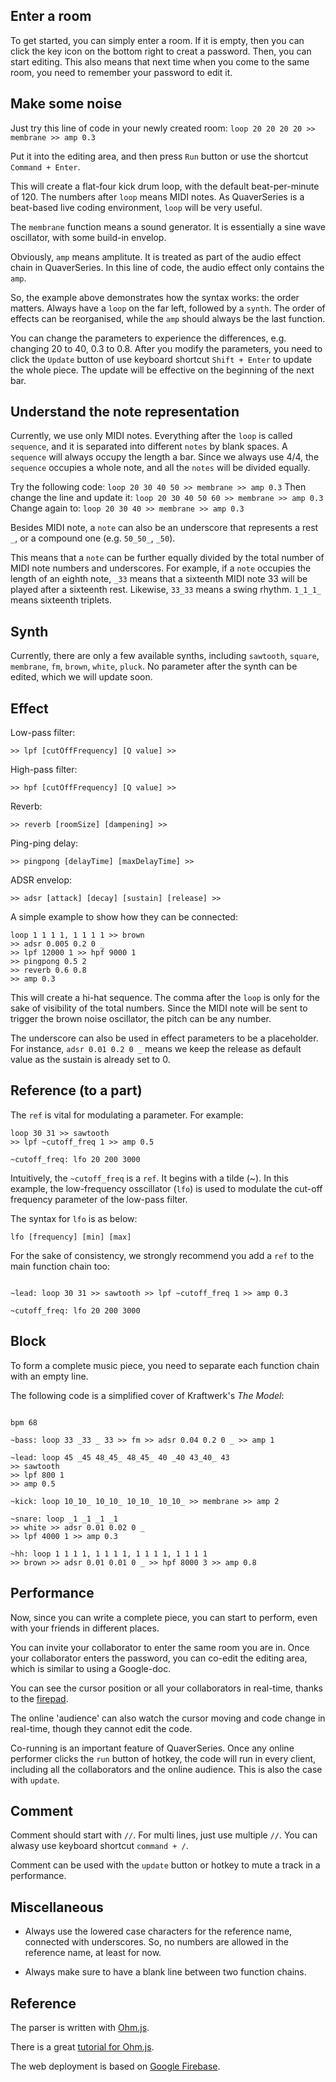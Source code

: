 ## Enter a room

To get started, you can simply enter a room. If it is empty, then you can click the key icon on the bottom right to creat a password. Then, you can start editing. This also means that next time when you come to the same room, you need to remember your password to edit it.

## Make some noise

Just try this line of code in your newly created room:
```loop 20 20 20 20 >> membrane >> amp 0.3```

Put it into the editing area, and then press ```Run``` button or use the shortcut ```Command + Enter```. 

This will create a flat-four kick drum loop, with the default beat-per-minute of 120. The numbers after ```loop``` means MIDI notes. As QuaverSeries is a beat-based live coding environment, ```loop``` will be very useful.

The ```membrane``` function means a sound generator. It is essentially a sine wave oscillator, with some build-in envelop.

Obviously, ```amp``` means amplitute. It is treated as part of the audio effect chain in QuaverSeries. In this line of code, the audio effect only contains the ```amp```.

So, the example above demonstrates how the syntax works: the order matters. Always have a ```loop``` on the far left, followed by a ```synth```. The order of effects can be reorganised, while the ```amp``` should always be the last function.

You can change the parameters to experience the differences, e.g. changing 20 to 40, 0.3 to 0.8. After you modify the parameters, you need to click the ```Update``` button of use keyboard shortcut ```Shift + Enter``` to update the whole piece. The update will be effective on the beginning of the next bar.

## Understand the note representation

Currently, we use only MIDI notes. Everything after the ```loop``` is called ```sequence```, and it is separated into different ```notes``` by blank spaces. A ```sequence``` will always occupy the length a bar. Since we always use 4/4, the ```sequence``` occupies a whole note, and all the ```notes``` will be divided equally.

Try the following code:
```loop 20 30 40 50 >> membrane >> amp 0.3```
Then change the line and update it:
```loop 20 30 40 50 60 >> membrane >> amp 0.3```
Change again to:
```loop 20 30 40 >> membrane >> amp 0.3```

Besides MIDI note, a ```note``` can also be an underscore that represents a rest ```_```, or a compound one (e.g. ```50_50_```, ```_50```).

This means that a ```note``` can be further equally divided by the total number of MIDI note numbers and underscores. For example, if a ```note``` occupies the length of an eighth note, ```_33``` means that a sixteenth MIDI note 33 will be played after a sixteenth rest. Likewise, ```33_33``` means a swing rhythm. ```1_1_1_``` means sixteenth triplets.

## Synth

Currently, there are only a few available synths, including ```sawtooth```, ```square```, ```membrane```, ```fm```, ```brown```, ```white```, ```pluck```. No parameter after the synth can be edited, which we will update soon.

## Effect

Low-pass filter:
```
>> lpf [cutOffFrequency] [Q value] >>
```
High-pass filter:
```
>> hpf [cutOffFrequency] [Q value] >>
```
Reverb:
```
>> reverb [roomSize] [dampening] >>
```
Ping-ping delay:
```
>> pingpong [delayTime] [maxDelayTime] >>
```
ADSR envelop:
```
>> adsr [attack] [decay] [sustain] [release] >>
```
A simple example to show how they can be connected:
```
loop 1 1 1 1, 1 1 1 1 >> brown
>> adsr 0.005 0.2 0 _
>> lpf 12000 1 >> hpf 9000 1
>> pingpong 0.5 2
>> reverb 0.6 0.8
>> amp 0.3
```

This will create a hi-hat sequence. The comma after the ```loop``` is only for the sake of visibility of the total numbers. Since the MIDI note will be sent to trigger the brown noise oscillator, the pitch can be any number.

The underscore can also be used in effect parameters to be a placeholder. For instance, ```adsr 0.01 0.2 0 _``` means we keep the release as default value as the sustain is already set to 0.

## Reference (to a part)

The ```ref``` is vital for modulating a parameter.
For example:
```
loop 30 31 >> sawtooth
>> lpf ~cutoff_freq 1 >> amp 0.5

~cutoff_freq: lfo 20 200 3000
```

Intuitively, the ```~cutoff_freq``` is a ```ref```. It begins with a tilde (~). In this example, the low-frequency osscillator (```lfo```) is used to modulate the cut-off frequency parameter of the low-pass filter.

The syntax for ```lfo``` is as below:
```
lfo [frequency] [min] [max]
```
For the sake of consistency, we strongly recommend you add a ```ref``` to the main function chain too:
```

~lead: loop 30 31 >> sawtooth >> lpf ~cutoff_freq 1 >> amp 0.3

~cutoff_freq: lfo 20 200 3000
```

## Block

To form a complete music piece, you need to separate each function chain with an empty line.

The following code is a simplified cover of Kraftwerk's *The Model*:

```

bpm 68

~bass: loop 33 _33 _ 33 >> fm >> adsr 0.04 0.2 0 _ >> amp 1

~lead: loop 45 _45 48_45_ 48_45_ 40 _40 43_40_ 43
>> sawtooth
>> lpf 800 1
>> amp 0.5

~kick: loop 10_10_ 10_10_ 10_10_ 10_10_ >> membrane >> amp 2

~snare: loop _1 _1 _1 _1
>> white >> adsr 0.01 0.02 0 _
>> lpf 4000 1 >> amp 0.3

~hh: loop 1 1 1 1, 1 1 1 1, 1 1 1 1, 1 1 1 1
>> brown >> adsr 0.01 0.01 0 _ >> hpf 8000 3 >> amp 0.8
```

## Performance
Now, since you can write a complete piece, you can start to perform, even with your friends in different places.

You can invite your collaborator to enter the same room you are in. Once your collaborator enters the password, you can co-edit the editing area, which is similar to using a Google-doc.

You can see the cursor position or all your collaborators in real-time, thanks to the [firepad](https://firepad.io/).

The online 'audience' can also watch the cursor moving and code change in real-time, though they cannot edit the code.

Co-running is an important feature of QuaverSeries. Once any online performer clicks the ```run``` button of hotkey, the code will run in every client, including all the collaborators and the online audience. This is also the case with ```update```.

## Comment

Comment should start with ```//```. For multi lines, just use multiple ```//```. You can alwasy use keyboard shortcut ```command + /```.

Comment can be used with the ```update``` button or hotkey to mute a track in a performance.

## Miscellaneous

- Always use the lowered case characters for the reference name, connected with underscores. So, no numbers are allowed in the reference name, at least for now.

- Always make sure to have a blank line between two function chains.

## Reference

The parser is written with [Ohm.js](https://github.com/harc/ohm).

There is a great [tutorial for Ohm.js](https://nextjournal.com/dubroy/ohm-parsing-made-easy).

The web deployment is based on [Google Firebase](https://firebase.com/).